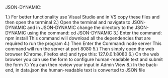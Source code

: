 JSON-DYNAMIC:

1.) For better functionality use Visual Studio and in VS copy these files and then open the terminal 
2.) Open the terminal and navigate to JSON-DYNAMIC and in JSON-DYNAMIC change the directory to the JSON-DYNAMIC using the command: cd JSON-DYNAMIC 
3.) Enter the command: npm install This command will download all the dependencies that are required to run the program 
4.) Then Enter the Command: node server This command will run the server at port 8080 
5.) Then simply open the web browser (Chrome, Firefox etc) and type this: 127.0.0.1:8080 
6.) On the web browser you can use the form to configure human-readable text and submit the form 
7.) You can then review your input in Admin View 
8.) In the back-end, in data.json the human-readable text is converted to JSON file
